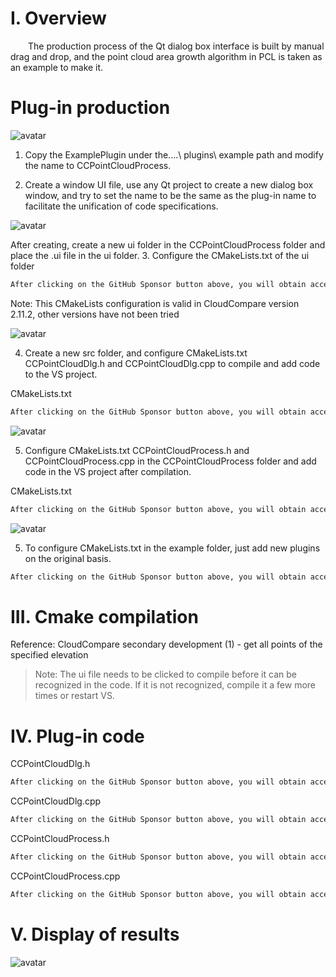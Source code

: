 #  I. Overview 

   The production process of the Qt dialog box interface is built by manual drag and drop, and the point cloud area growth algorithm in PCL is taken as an example to make it. 

#  Plug-in production 

 ![avatar]( 442ebfa2a8034ef69818b54e84cef7c9.png) 

 1. Copy the ExamplePlugin under the....\ plugins\ example path and modify the name to CCPointCloudProcess.  

 2. Create a window UI file, use any Qt project to create a new dialog box window, and try to set the name to be the same as the plug-in name to facilitate the unification of code specifications. 

 ![avatar]( 3f67b45adcda4fc686cdae3b14759ab0.png) 

 After creating, create a new ui folder in the CCPointCloudProcess folder and place the .ui file in the ui folder. 3. Configure the CMakeLists.txt of the ui folder 

  ```python  
After clicking on the GitHub Sponsor button above, you will obtain access permissions to my private code repository ( https://github.com/slowlon/my_code_bar ) to view this blog code. By searching the code number of this blog, you can find the code you need, code number is: 2024020309574168568
  ```  
 Note: This CMakeLists configuration is valid in CloudCompare version 2.11.2, other versions have not been tried 

 ![avatar]( 8745b00b0d9447bf87ac9f1ce61610ff.png) 

 4. Create a new src folder, and configure CMakeLists.txt CCPointCloudDlg.h and CCPointCloudDlg.cpp to compile and add code to the VS project. 

 CMakeLists.txt 

  ```python  
After clicking on the GitHub Sponsor button above, you will obtain access permissions to my private code repository ( https://github.com/slowlon/my_code_bar ) to view this blog code. By searching the code number of this blog, you can find the code you need, code number is: 2024020309574168568
  ```  
 ![avatar]( 36dadfd5d4db4be99879bcb19b5194a6.png) 

 5. Configure CMakeLists.txt CCPointCloudProcess.h and CCPointCloudProcess.cpp in the CCPointCloudProcess folder and add code in the VS project after compilation. 

 CMakeLists.txt 

  ```python  
After clicking on the GitHub Sponsor button above, you will obtain access permissions to my private code repository ( https://github.com/slowlon/my_code_bar ) to view this blog code. By searching the code number of this blog, you can find the code you need, code number is: 2024020309574168568
  ```  
 ![avatar]( 2033233635f64856b1c434a208063592.png) 

 5. To configure CMakeLists.txt in the example folder, just add new plugins on the original basis. 

  ```python  
After clicking on the GitHub Sponsor button above, you will obtain access permissions to my private code repository ( https://github.com/slowlon/my_code_bar ) to view this blog code. By searching the code number of this blog, you can find the code you need, code number is: 2024020309574168568
  ```  
#  III. Cmake compilation 

 Reference: CloudCompare secondary development (1) - get all points of the specified elevation 

>  Note: The ui file needs to be clicked to compile before it can be recognized in the code. If it is not recognized, compile it a few more times or restart VS. 

#  IV. Plug-in code 

 CCPointCloudDlg.h 

  ```python  
After clicking on the GitHub Sponsor button above, you will obtain access permissions to my private code repository ( https://github.com/slowlon/my_code_bar ) to view this blog code. By searching the code number of this blog, you can find the code you need, code number is: 2024020309574168568
  ```  
 CCPointCloudDlg.cpp 

  ```python  
After clicking on the GitHub Sponsor button above, you will obtain access permissions to my private code repository ( https://github.com/slowlon/my_code_bar ) to view this blog code. By searching the code number of this blog, you can find the code you need, code number is: 2024020309574168568
  ```  
 CCPointCloudProcess.h 

  ```python  
After clicking on the GitHub Sponsor button above, you will obtain access permissions to my private code repository ( https://github.com/slowlon/my_code_bar ) to view this blog code. By searching the code number of this blog, you can find the code you need, code number is: 2024020309574168568
  ```  
 CCPointCloudProcess.cpp 

  ```python  
After clicking on the GitHub Sponsor button above, you will obtain access permissions to my private code repository ( https://github.com/slowlon/my_code_bar ) to view this blog code. By searching the code number of this blog, you can find the code you need, code number is: 2024020309574168568
  ```  
#  V. Display of results 

 ![avatar]( bb1bc03575be47bbb8b7fa77c6d09e3b.gif) 


